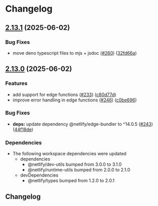 # Changelog

## [2.13.1](https://github.com/netlify/primitives/compare/edge-functions-v2.13.0...edge-functions-v2.13.1) (2025-06-02)


### Bug Fixes

* move deno typescript files to mjs + jsdoc ([#260](https://github.com/netlify/primitives/issues/260)) ([32fd66a](https://github.com/netlify/primitives/commit/32fd66a28f3cac321fd24fbab0b59fd46e126920))

## [2.13.0](https://github.com/netlify/primitives/compare/edge-functions-v2.12.0...edge-functions-v2.13.0) (2025-06-02)


### Features

* add support for edge functions ([#233](https://github.com/netlify/primitives/issues/233)) ([c80d77d](https://github.com/netlify/primitives/commit/c80d77ddf59e394f9d8a84a96275c25c1b9aefc0))
* improve error handling in edge functions ([#246](https://github.com/netlify/primitives/issues/246)) ([c0be696](https://github.com/netlify/primitives/commit/c0be6963c8bd9a49bb967040c29580e7facaae03))


### Bug Fixes

* **deps:** update dependency @netlify/edge-bundler to ^14.0.5 ([#243](https://github.com/netlify/primitives/issues/243)) ([44f18de](https://github.com/netlify/primitives/commit/44f18de491828e08d13d59622a7ec0554cffa21b))


### Dependencies

* The following workspace dependencies were updated
  * dependencies
    * @netlify/dev-utils bumped from 3.0.0 to 3.1.0
    * @netlify/runtime-utils bumped from 2.0.0 to 2.1.0
  * devDependencies
    * @netlify/types bumped from 1.2.0 to 2.0.1

## Changelog
